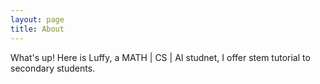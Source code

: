 ```yaml
---
layout: page
title: About
---
```


<p class="message">
What's up! Here is Luffy, a MATH | CS | AI studnet, I offer stem tutorial to secondary students.
</p>
